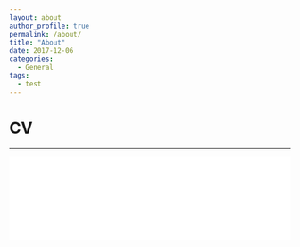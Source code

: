 ```yaml
---
layout: about
author_profile: true
permalink: /about/
title: "About"
date: 2017-12-06
categories:
  - General
tags:
  - test
---
```

# CV
------

<iframe src="/assets/pdf/CV.pdf"  style="width: 100%; hight= 100%; border: none;" />

